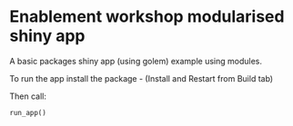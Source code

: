 # Enablement workshop modularised shiny app
A basic packages shiny app (using golem) example using modules.


To run the app install the package - (Install and Restart from Build tab)

Then call: 

```{r}
run_app()
```

